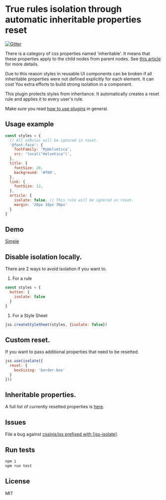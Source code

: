 # True rules isolation through automatic inheritable properties reset

[![Gitter](https://badges.gitter.im/JoinChat.svg)](https://gitter.im/cssinjs/lobby)

There is a category of css properties named 'inheritable'. It means that these properties apply to the child nodes from parent nodes. See [this article](
https://developer.mozilla.org/en-US/docs/Web/Guide/CSS/Getting_started/Cascading_and_inheritance) for more details.

Due to this reason styles in reusable UI components can be broken if all inheritable properties were not defined explicitly for each element. It can cost You extra efforts to build strong isolation in a component.

This plugin protects styles from inheritance. It automatically creates a reset rule and applies it to every user's rule.

Make sure you read [how to use
plugins](https://github.com/cssinjs/jss/blob/master/docs/setup.md#setup-with-plugins)
in general.

## Usage example

```javascript
const styles = {
  // All atRules will be ignored in reset.
  '@font-face': {
    fontFamily: 'MyHelvetica',
    src: 'local("Helvetica")',
  },
  title: {
    fontSize: 20,
    background: '#f00',
  },
  link: {
    fontSize: 12,
  },
  article: {
    isolate: false, // This rule will be ignored in reset.
    margin: '20px 10px 30px'
  }
}
```

## Demo

[Simple](http://cssinjs.github.io/examples/plugins/jss-isolate/simple/index.html)

## Disable isolation locally.

There are 2 ways to avoid isolation if you want to.

1. For a rule

  ```javascript
  const styles = {
    button: {
      isolate: false
    }
  }
  ```

1. For a Style Sheet

  ```javascript
  jss.createStyleSheet(styles, {isolate: false})
  ```

## Custom reset.

If you want to pass additional properties that need to be resetted.

```javascript
jss.use(isolate({
  reset: {
    boxSizing: 'border-box'
  }
}))
```

## Inheritable properties.

A full list of currently resetted properties is [here](./src/reset.js).

## Issues

File a bug against [cssinjs/jss prefixed with \[jss-isolate\]](https://github.com/cssinjs/jss/issues/new?title=[jss-isolate]%20).

## Run tests

```bash
npm i
npm run test
```

## License

MIT
